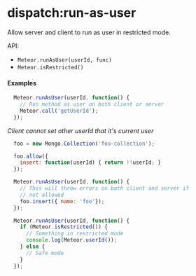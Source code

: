 dispatch:run-as-user
===============

Allow server and client to run as user in restricted mode.

API:
* `Meteor.runAsUser(userId, func)`
* `Meteor.isRestricted()`


#### Examples
```js
  Meteor.runAsUser(userId, function() {
    // Run method as user on both client or server
    Meteor.call('getUserId');
  });
```
*Client cannot set other userId that it's current user*

```js
  foo = new Mongo.Collection('foo-collection');

  foo.allow({
    insert: function(userId) { return !!userId; }
  });

  Meteor.runAsUser(userId, function() {
    // This will throw errors on both client and server if
    // not allowed
    foo.insert({ name: 'foo'});
  });
```

```js
  Meteor.runAsUser(userId, function() {
    if (Meteor.isRestricted()) {
      // Something in restricted mode
      console.log(Meteor.userId());
    } else {
      // Safe mode
    }
  });
```